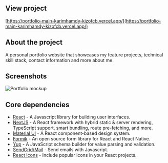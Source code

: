 ## View project

[https://portfolio-main-karimhamdy-kizofcb.vercel.app/](https://portfolio-main-karimhamdy-kizofcb.vercel.app/)

## About the project

A personal portfolio website that showcases my feature projects, technical skill stack, contact information and more about me.

## Screenshots

![Portfolio mockup](https://github.com/KizoFCB/portofolio-main/assets/27281885/1a770b42-ec9f-466c-88ee-f18eb2a83764)


## Core dependencies

- [React](https://reactjs.org/) - A Javascript library for building user interfaces.
- [NextJS](https://nextjs.org/) - A React framework with hybrid static & server rendering, TypeScript support, smart bundling, route pre-fetching, and more.
- [Material UI](https://material-ui.com/) - A React component-based design system.
- [Formik](https://www.npmjs.com/package/formik) - An open source form library for React and React Native.
- [Yup](https://www.npmjs.com/package/yup) - A JavaScript schema builder for value parsing and validation.
- [SendGrid/Mail](https://www.npmjs.com/package/@sendgrid/mail) - Send emails with Javascript.
- [React Icons](https://www.npmjs.com/package/react-icons) - Include popular icons in your React projects.
